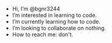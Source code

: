 - Hi, I’m @bgnr3244
- I’m interested in learning to code.
- I’m currently learning how to code.
- I’m looking to collaborate on nothing.
- How to reach me: don't.

